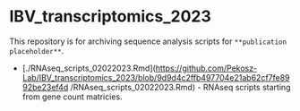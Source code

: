 # IBV_transcriptomics_2023

This repository is for archiving sequence analysis scripts for ```**publication placeholder**```. 

* [./RNAseq_scripts_02022023.Rmd](https://github.com/Pekosz-Lab/IBV_transcriptomics_2023/blob/9d9d4c2ffb497704e21ab62cf7fe8992be23ef4d /RNAseq_scripts_02022023.Rmd) - RNAseq scripts starting from gene count matricies. 

